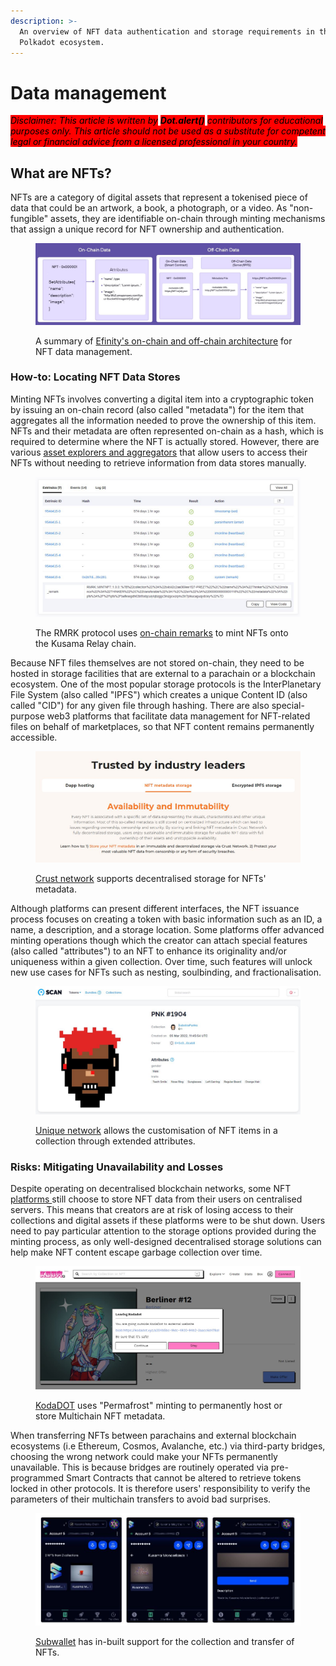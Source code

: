 ```yaml
---
description: >-
  An overview of NFT data authentication and storage requirements in the
  Polkadot ecosystem.
---
```


# Data management

_<mark style="background-color:red;">Disclaimer: This article is written by</mark> <mark style="background-color:red;"></mark><mark style="background-color:red;">**Dot.alert()**</mark> <mark style="background-color:red;"></mark><mark style="background-color:red;">contributors for educational purposes only. This article should not be used as a substitute for competent legal or financial advice from a licensed professional in your country.</mark>_



## What are NFTs?

NFTs are a category of digital assets that represent a tokenised piece of data that could be an artwork, a book, a photograph, or a video. As "non-fungible" assets, they are identifiable on-chain through minting mechanisms that assign a unique record for NFT ownership and authentication.&#x20;

<figure><img src="../../../.gitbook/assets/O_NFTEfinityData.JPG" alt="Efinity&#x27;s architecture for NFT Data management with on-chain and off-chain components."><figcaption><p>A summary of <a href="https://openplatform.docs.enjin.io/introduction/about-efinity/attributes-and-metadata">Efinity's on-chain and off-chain architecture</a> for NFT data management.</p></figcaption></figure>



### How-to: Locating NFT Data Stores

Minting NFTs involves converting a digital item into a cryptographic token by issuing an on-chain record (also called "metadata") for the item that aggregates all the information needed to prove the ownership of this item. NFTs and their metadata are often represented on-chain as a hash, which is required to determine where the NFT is actually stored. However, there are various [asset explorers and aggregators](../../../useful-tools/explorers.md) that allow users to access their NFTs without needing to retrieve information from data stores manually.&#x20;

<figure><img src="../../../.gitbook/assets/O_NFTRemark.JPG" alt="Details of a remark NFT minting transaction on the Kusama Relay chain."><figcaption><p>The RMRK protocol uses <a href="https://kusama.subscan.io/block/9546415">on-chain remarks</a> to mint NFTs onto the Kusama Relay chain.</p></figcaption></figure>

Because NFT files themselves are not stored on-chain, they need to be hosted in storage facilities that are external to a parachain or a blockchain ecosystem. One of the most popular storage protocols is the InterPlanetary File System (also called "IPFS") which creates a unique Content ID (also called "CID") for any given file through hashing. There are also special-purpose web3 platforms that facilitate data management for NFT-related files on behalf of marketplaces, so that NFT content remains permanently accessible.

<figure><img src="../../../.gitbook/assets/O_NFTCrust.JPG" alt=""><figcaption><p><a href="https://crust.network/">Crust network</a> supports decentralised storage for NFTs' metadata.</p></figcaption></figure>

Although platforms can present different interfaces, the NFT issuance process focuses on creating a token with basic information such as an ID, a name, a description, and a storage location. Some platforms offer advanced minting operations though which the creator can attach special features (also called "attributes") to an NFT to enhance its originality and/or uniqueness within a given collection. Over time, such features will unlock new use cases for NFTs such as nesting, soulbinding, and fractionalisation.

<figure><img src="../../../.gitbook/assets/O_NFTUniqueExplorer.JPG" alt="Display of an NFT minted on Unique network with additional attributes."><figcaption><p><a href="https://unique.network/">Unique network</a> allows the customisation of NFT items in a collection through extended attributes.</p></figcaption></figure>



### Risks: Mitigating Unavailability and Losses

Despite operating on decentralised blockchain networks, some NFT [platforms ](../../5.regulations/platforms/)still choose to store NFT data from their users on centralised servers. This means that creators are at risk of losing access to their collections and digital assets if these platforms were to be shut down. Users need to pay particular attention to the storage options provided during the minting process, as only well-designed decentralised storage solutions can help make NFT content escape garbage collection over time.

<figure><img src="../../../.gitbook/assets/O_NFTKodaDOTStore.JPG" alt="An NFT minted on the Basilisk parachain and permanently hosted on KodaDOT."><figcaption><p><a href="https://kodadot.xyz/bsx/">KodaDOT</a> uses "Permafrost" minting to permanently host or store Multichain NFT metadata.</p></figcaption></figure>

When transferring NFTs between parachains and external blockchain ecosystems (i.e Ethereum, Cosmos, Avalanche, etc.) via third-party bridges, choosing the wrong network could make your NFTs permanently unavailable. This is because bridges are routinely operated via pre-programmed Smart Contracts that cannot be altered to retrieve tokens locked in other protocols. It is therefore users' responsibility to verify the parameters of their multichain transfers to avoid bad surprises.

<figure><img src="../../../.gitbook/assets/O_NFTSubwalletSend.JPG" alt="A guide for transferring NFTs with Subwallet."><figcaption><p><a href="https://subwallet.app/">Subwallet</a> has in-built support for the collection and transfer of NFTs.</p></figcaption></figure>

